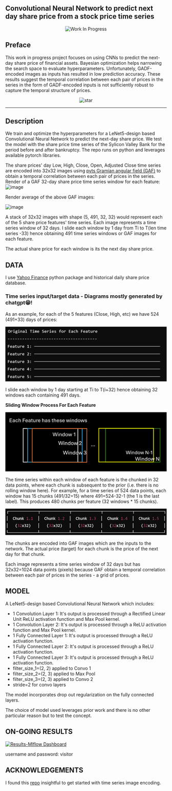 ## Convolutional Neural Network to predict next day share price from a stock price time series

<p align="center">
  <img src="https://img.shields.io/badge/Status-Work%20In%20Progress-red" alt="Work In Progress">

## Preface
This work in progress project focuses on using CNNs to predict the next-day share price of financial assets. Bayesian optimization helps narrowing the search space to evaluate hyperparameters. Unfortunately, GADF-encoded images as inputs has resulted in low prediction accuracy. These results suggest the temporal correlation between each pair of prices in the series in the form of GADF-encoded inputs is not sufficiently robust to capture the temporal structure of prices. 

<p align="center">
<img width="150" alt="star" src="https://github.com/sergiosolorzano/ai_gallery/assets/24430655/3c0b02ea-9b11-401a-b6f5-c61b69ad651b">
</p>

---------------------------------------------

## Description
We train and optimize the hyperparameters for a LeNet5-design based Convolutional Neural Network to predict the next-day share price.
We test the model with the share price time series of the Sylicon Valley Bank for the period before and after bankruptcy.
The repo runs on python and leverages available pytorch libraries.

The share prices' day Low, High, Close, Open, Adjusted Close time series are encoded into 32x32 images using [pyts Gramian angular field (GAF)](https://pyts.readthedocs.io/en/stable/auto_examples/image/plot_single_gaf.html) to obtain a temporal correlation between each pair of prices in the series.
Render of a GAF 32-day share price time series window for each feature:
<img width="1045" alt="image" src="https://github.com/sergiosolorzano/CNN-bayesian-share-price-prediction/assets/24430655/985af796-f2d1-43c2-98e9-86e9610262dc">

Render average of the above GAF images:

<img width="225" alt="image" src="https://github.com/sergiosolorzano/CNN-bayesian-share-price-prediction/assets/24430655/27cb4600-58c8-42ca-8968-d0a1b6d99586">

A stack of 32x32 images with shape (5, 491, 32, 32) would represent each of the 5 share price features' time series. Each image represents a time series window of 32 days. I slide each window by 1 day from Ti to T(len time series -33) hence obtaining 491 time series windows or GAF images for each feature.

The actual share price for each window is its the next day share price.

## DATA
I use [Yahoo Finance](https://pypi.org/project/yfinance/) python package and historical daily share price database.

### Time series input/target data - Diagrams mostly generated by chatgpt😁!
As an example, for each of the 5 features (Close, High, etc) we have 524 (491+33) days of prices:

![alt text](readme_images/features_total.png)

I slide each window by 1 day starting at Ti to T(i+32) hence obtaining 32 windows each containing 491 days.

<b>Sliding Window Process For Each Feature</b>

![alt text](readme_images/features_window_boxes_sliding.png)

The time series within each window of each feature is the chunked in 32 data points, where each chunk is subsequent to the prior (i.e. there is no rolling window here). For example, for a time series of 524 data points, each window has 15 chunks (491/32=15) where 491=524-32-1 (the 1 is the last label). This produces 480 chunks per feature (32 windows * 15 chunks).

![alt text](readme_images/window_chunks.png)

The chunks are encoded into GAF images which are the inputs to the network. The actual price (target) for each chunk is the price of the next day for that chunk.

Each image represents a time series window of 32 days but has 32x32=1024 data points (pixels) because GAF obtain a temporal correlation between each pair of prices in the series - a grid of prices.

## MODEL 
A LeNet5-design based Convolutional Neural Network which includes:
+ 1 Convolution Layer 1: It's output is processed through a Rectified Linear Unit ReLU activation function and Max Pool kernel.
+ 1 Convolution Layer 2: It's output is processed through a ReLU activation function and Max Pool kernel.
+ 1 Fully Connected Layer 1: It's output is processed through a ReLU activation function.
+ 1 Fully Connected Layer 2: It's output is processed through a ReLU activation function.
+ 1 Fully Connected Layer 3: It's output is processed through a ReLU activation function.
+ filter_size_1=(2, 2) applied to Convo 1
+ filter_size_2=(2, 3) applied to Max Pool
+ filter_size_3=(2, 3) applied to Convo 2
+ stride=2 for convo layers

The model incorporates drop out regularization on the fully connected layers.

The choice of model used leverages prior work and there is no other particular reason but to test the concept.

## ON-GOING RESULTS
[![Results-Mlflow Dashboard](https://img.shields.io/badge/Results-Mlflow%20Dashboard-blue)](https://mlflow.tapgaze.com)
<p>username and password: visitor

## ACKNOWLEDGEMENTS
I found this [repo](https://github.com/ShubhamG2311/Financial-Time-Series-Forecasting) insightful to get started with time series image encoding.

